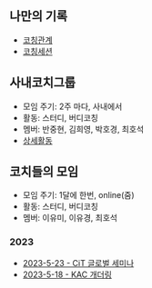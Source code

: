 ## 나만의 기록
* [코칭관계](https://docs.google.com/spreadsheets/d/1Jjw10C89brUE9xmbBi_OENDhBGY7u3fkzO8LKhXYJ88/edit?usp=sharing)
* [코칭세션](https://docs.google.com/spreadsheets/d/1v7GTnSrDOGtwn1bp4sATNKV9B2TQFXTgWU-HZBHoPIE/edit?usp=sharing) 

## 사내코치그룹
* 모임 주기: 2주 마다, 사내에서 
* 활동: 스터디, 버디코칭
* 멤버: 반중현, 김희영, 박호경, 최호석
* [상세활동](https://github.com/seock04/Uncertainty-Handler/blob/master/Coaching/Samsung%20Coaches.md)


## 코치들의 모임
  * 모임 주기: 1달에 한번, online(줌)
  * 활동: 스터디, 버디코칭
  * 멤버: 이유미, 이유경, 최호석

### 2023
* [2023-5-23 - CiT 글로벌 세미나](https://github.com/seock04/Uncertainty-Handler/blob/master/Coaching/2023-05-CiT%EA%B8%80%EB%A1%9C%EB%B2%8C%EC%84%B8%EB%AF%B8%EB%82%98.md)
* [2023-5-18 - KAC 개더링](https://github.com/seock04/Uncertainty-Handler/blob/master/Coaching/2023-05-18%20KAC%20Gathering.md)
